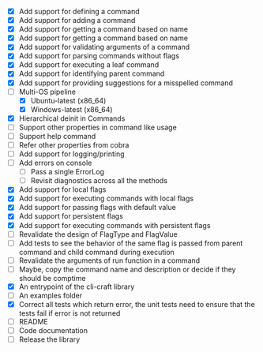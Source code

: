 - [X] Add support for defining a command
- [X] Add support for adding a command
- [X] Add support for getting a command based on name
- [X] Add support for getting a command based on name
- [X] Add support for validating arguments of a command
- [X] Add support for parsing commands without flags
- [X] Add support for executing a leaf command
- [X] Add support for identifying parent command
- [X] Add support for providing suggestions for a misspelled command
- [ ] Multi-OS pipeline
    - [X] Ubuntu-latest (x86_64)
    - [X] Windows-latest (x86_64)
- [X] Hierarchical deinit in Commands
- [ ] Support other properties in command like usage
- [ ] Support help command
- [ ] Refer other properties from cobra
- [ ] Add support for logging/printing
- [ ] Add errors on console 
    - [ ] Pass a single ErrorLog
    - [ ] Revisit diagnostics across all the methods
- [X] Add support for local flags
- [X] Add support for executing commands with local flags
- [X] Add support for passing flags with default value
- [X] Add support for persistent flags
- [X] Add support for executing commands with persistent flags
- [ ] Revalidate the design of FlagType and FlagValue
- [ ] Add tests to see the behavior of the same flag is passed from parent command and child command during execution
- [ ] Revalidate the arguments of run function in a command
- [ ] Maybe, copy the command name and description or decide if they should be comptime
- [X] An entrypoint of the cli-craft library
- [ ] An examples folder
- [X] Correct all tests which return error, the unit tests need to ensure that the tests fail if error is not returned
- [ ] README
- [ ] Code documentation
- [ ] Release the library